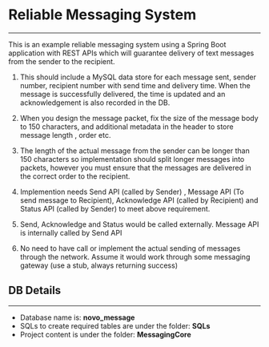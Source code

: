 # Reliable Messaging System
---------------
This is an example reliable messaging system using a Spring Boot application with REST APIs which will guarantee delivery of text messages from the sender to the recipient. 

1. This should include a MySQL data store for each message sent, sender number, recipient number with send time and delivery time. When the message is successfully delivered, the time is updated and an acknowledgement is also recorded in the DB. 

2. When you design the message packet, fix the size of the message body to 150 characters, and additional metadata in the header to store message length , order etc.

3. The length of the actual message from the sender can be longer than 150 characters so implementation should split longer messages into packets, however you must ensure that the messages are delivered in the correct order to the recipient.

4. Implemention needs Send API (called by Sender) , Message API (To send message to Recipient), Acknowledge API (called by Recipient) and Status API  (called by Sender)  to meet above requirement. 

5. Send, Acknowledge and Status would be called externally. Message API is internally called by Send API

6. No need to have call or implement the actual sending of messages through the network. Assume it would work through some messaging gateway (use a stub, always returning success)

## DB Details
---------------
* Database name is: **novo_message**
* SQLs to create required tables are under the folder: **SQLs**
* Project content is under the folder: **MessagingCore**
